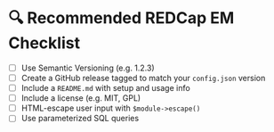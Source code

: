 # 🔍 Recommended REDCap EM Checklist

- [ ] Use Semantic Versioning (e.g. 1.2.3)
- [ ] Create a GitHub release tagged to match your `config.json` version
- [ ] Include a `README.md` with setup and usage info
- [ ] Include a license (e.g. MIT, GPL)
- [ ] HTML-escape user input with `$module->escape()`
- [ ] Use parameterized SQL queries
